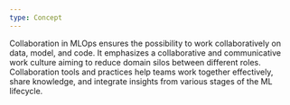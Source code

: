```yaml
---
type: Concept
---
```


Collaboration in MLOps ensures the possibility to work collaboratively on data, model, and code. It emphasizes a collaborative and communicative work culture aiming to reduce domain silos between different roles. Collaboration tools and practices help teams work together effectively, share knowledge, and integrate insights from various stages of the ML lifecycle.